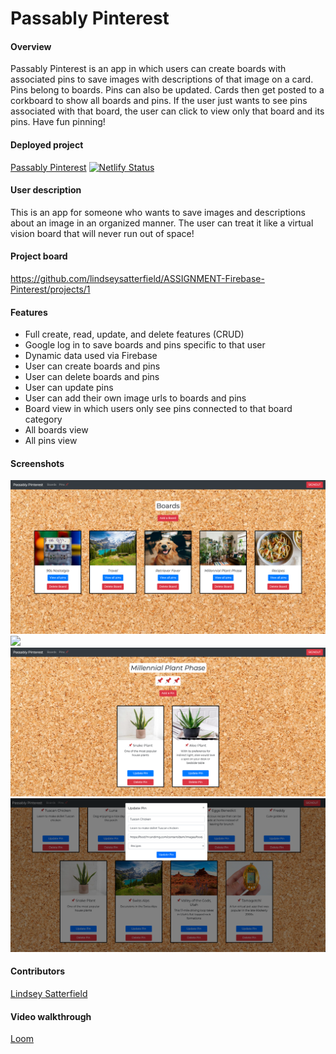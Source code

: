 # Passably Pinterest

#### Overview
Passably Pinterest is an app in which users can create boards with associated pins to save images with descriptions of that image on a card. Pins belong to boards. Pins can also be updated. Cards then get posted to a corkboard to show all boards and pins. If the user just wants to see pins associated with that board, the user can click to view only that board and its pins. Have fun pinning!
#### Deployed project
[Passably Pinterest](https://lindseysatterfield-passably-pinterest.netlify.app/) [![Netlify Status](https://api.netlify.com/api/v1/badges/cefbde8f-6952-4812-9202-43f50e13aa46/deploy-status)](https://app.netlify.com/sites/lindseysatterfield-passably-pinterest/deploys)

#### User description
This is an app for someone who wants to save images and descriptions about an image in an organized manner. The user can treat it like a virtual vision board that will never run out of space! 

#### Project board
https://github.com/lindseysatterfield/ASSIGNMENT-Firebase-Pinterest/projects/1

#### Features
- Full create, read, update, and delete features (CRUD)
- Google log in to save boards and pins specific to that user
- Dynamic data used via Firebase
- User can create boards and pins
- User can delete boards and pins
- User can update pins
- User can add their own image urls to boards and pins
- Board view in which users only see pins connected to that board category
- All boards view
- All pins view

#### Screenshots
![](./src/assets/screenshots/boardsView.png)
![](./src/assets/screenshots/pinsView.png)
![](./src/assets/screenshots/specificBoardView.png)
![](./src/assets/screenshots/updateView.png)
#### Contributors
[Lindsey Satterfield](https://github.com/lindseysatterfield)

#### Video walkthrough
[Loom](https://www.loom.com/share/f3fad4221ce2499aa793c5f49ae4b19c)
